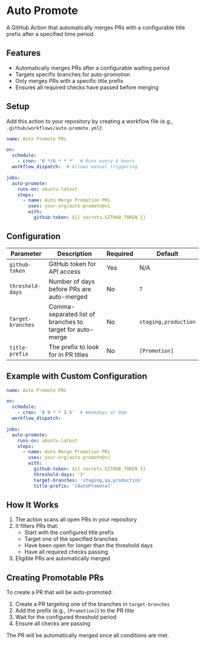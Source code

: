 # Auto Promote

A GitHub Action that automatically merges PRs with a configurable title prefix after a specified time period.

## Features

- Automatically merges PRs after a configurable waiting period
- Targets specific branches for auto-promotion
- Only merges PRs with a specific title prefix
- Ensures all required checks have passed before merging

## Setup

Add this action to your repository by creating a workflow file (e.g., `.github/workflows/auto-promote.yml`):

```yaml
name: Auto Promote PRs

on:
  schedule:
    - cron: '0 */6 * * *'  # Runs every 6 hours
  workflow_dispatch:  # Allows manual triggering

jobs:
  auto-promote:
    runs-on: ubuntu-latest
    steps:
      - name: Auto Merge Promotion PRs
        uses: your-org/auto-promote@v1
        with:
          github-token: ${{ secrets.GITHUB_TOKEN }}
```

## Configuration

| Parameter | Description | Required | Default |
|-----------|-------------|----------|---------|
| `github-token` | GitHub token for API access | Yes | N/A |
| `threshold-days` | Number of days before PRs are auto-merged | No | `7` |
| `target-branches` | Comma-separated list of branches to target for auto-merge | No | `staging,production` |
| `title-prefix` | The prefix to look for in PR titles | No | `[Promotion]` |

## Example with Custom Configuration

```yaml
name: Auto Promote PRs

on:
  schedule:
    - cron: '0 9 * * 1-5'  # Weekdays at 9am
  workflow_dispatch:

jobs:
  auto-promote:
    runs-on: ubuntu-latest
    steps:
      - name: Auto Merge Promotion PRs
        uses: your-org/auto-promote@v1
        with:
          github-token: ${{ secrets.GITHUB_TOKEN }}
          threshold-days: '3'
          target-branches: 'staging,qa,production'
          title-prefix: '[AutoPromote]'
```

## How It Works

1. The action scans all open PRs in your repository
2. It filters PRs that:
    - Start with the configured title prefix
    - Target one of the specified branches
    - Have been open for longer than the threshold days
    - Have all required checks passing
3. Eligible PRs are automatically merged

## Creating Promotable PRs

To create a PR that will be auto-promoted:

1. Create a PR targeting one of the branches in `target-branches`
2. Add the prefix (e.g., `[Promotion]`) to the PR title
3. Wait for the configured threshold period
4. Ensure all checks are passing

The PR will be automatically merged once all conditions are met.